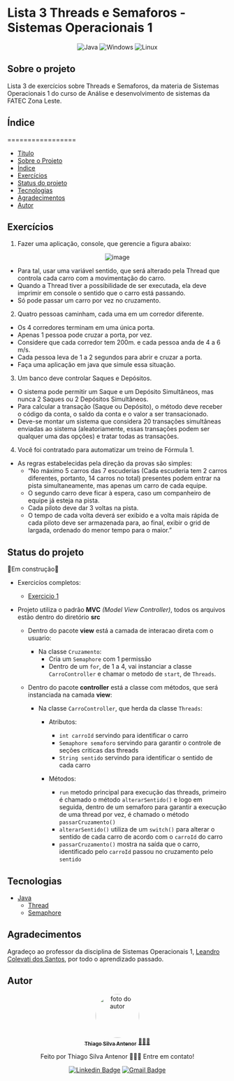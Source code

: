 # Lista 3 Threads e Semaforos - Sistemas Operacionais 1

<div align="center">
  
![Java](https://img.shields.io/badge/java-%23ED8B00.svg?style=for-the-badge&logo=openjdk&logoColor=white)
![Windows](https://img.shields.io/badge/Windows-000?style=for-the-badge&logo=windows&logoColor=2CA5E0)
![Linux](https://img.shields.io/badge/Linux-000?style=for-the-badge&logo=linux&logoColor=FCC624)

</div>

## Sobre o projeto
Lista 3 de exercícios sobre Threads e Semaforos, da materia de Sistemas Operacionais 1 do curso de Análise e desenvolvimento de sistemas da FATEC Zona Leste.<br>

## Índice
=================
<!--ts-->
* [Título](#lista-3-threads-e-semaforos--sistemas-operacionais-1)
* [Sobre o Projeto](#sobre-o-projeto)
* [Índice](#índice)
* [Exercícios](#exercícios)
* [Status do projeto](#status-do-projeto)
* [Tecnologias](#tecnologias)
* [Agradecimentos](#agradecimentos)
* [Autor](#autor)
<!--te-->

## Exercícios
1) Fazer uma aplicação, console, que
gerencie a figura abaixo:

<div align="center">
  
![image](https://github.com/thiagosilvaantenor/ThreadsSemaforos-Lista-3-SO1/assets/99970279/3ce8d9e3-a108-4a1d-9139-379f8492e4da)

</div>

  * Para tal, usar uma variável sentido, que será alterado pela Thread que controla cada carro com a movimentação do carro.
  * Quando a Thread tiver a possibilidade de ser executada, ela deve imprimir em console o sentido que o carro está passando.
  * Só pode passar um carro por vez no cruzamento.

2) Quatro pessoas caminham, cada uma em um corredor diferente.
   
  * Os 4 corredores terminam em uma única porta.
  * Apenas 1 pessoa pode cruzar a porta, por vez.
  * Considere que cada corredor tem 200m. e cada pessoa anda de 4 a 6 m/s.
  * Cada pessoa leva de 1 a 2 segundos para abrir e cruzar a porta.
  * Faça uma aplicação em java que simule essa situação.

3) Um banco deve controlar Saques e Depósitos.
   
  * O sistema pode permitir um Saque e um Depósito Simultâneos, mas nunca 2 Saques ou 2 Depósitos Simultâneos.
  * Para calcular a transação (Saque ou Depósito), o método deve receber o código da conta, o saldo da conta e o valor a ser transacionado.
  * Deve-se montar um sistema que considera 20 transações simultâneas enviadas ao sistema (aleatoriamente, essas transações podem ser qualquer uma das
  opções) e tratar todas as transações.

4) Você foi contratado para automatizar um treino de Fórmula 1.
   
  * As regras estabelecidas pela direção da provas são simples:
    * “No máximo 5 carros das 7 escuderias (Cada escuderia tem 2 carros diferentes, portanto, 14 carros no total) presentes podem entrar na pista simultaneamente, mas
  apenas um carro de cada equipe.
    * O segundo carro deve ficar à espera, caso um companheiro de equipe já esteja na pista.
    * Cada piloto deve dar 3 voltas na pista.
    * O tempo de cada volta deverá ser exibido e a volta mais rápida de cada piloto deve ser armazenada para, ao final, exibir o grid de largada, ordenado do menor
      tempo para o maior.”

## Status do projeto
  🚧Em construção🚧
* Exercicíos completos:
  * [Exercicio 1](https://github.com/thiagosilvaantenor/ThreadsSemaforos-Lista-3-SO1/blob/main/src/controller/CarroController.java)

* Projeto utiliza o padrão **MVC** *(Model View Controller)*, todos os arquivos estão dentro do diretório **src**
  * Dentro do pacote **view** está a camada de interacao direta com o usuario:
    * Na classe `Cruzamento`:
      * Cria um `Semaphore` com 1 permissão
      * Dentro de um `for`, de 1 a 4, vai instanciar a classe `CarroController` e chamar o metodo de `start`, de `Threads`.
    
  * Dentro do pacote **controller** está a classe com métodos, que será instanciada na camada **view**:  
    * Na classe `CarroController`, que herda da classe `Threads`:
      * Atributos:
        * `int carroId` servindo para identificar o carro
        * `Semaphore semaforo` servindo para garantir o controle de seções criticas das threads
        * `String sentido` servindo para identificar o sentido de cada carro
       
      * Métodos:
        * `run` metodo principal para execução das threads, primeiro é chamado o método `alterarSentido()` e logo em seguida, dentro de um semaforo para garantir a execução de uma thread por vez, é chamado o método `passarCruzamento()`  
        * `alterarSentido()` utiliza de um `switch()` para alterar o sentido de cada carro de acordo com o `carroId` do carro
        * `passarCruzamento()` mostra na saída que o carro, identificado pelo `carroId` passou no cruzamento pelo `sentido`    


## Tecnologias
- [Java](https://www.oracle.com/br/java/)
  - [Thread](https://docs.oracle.com/javase/8/docs/api/java/lang/Thread.html)
  - [Semaphore](https://docs.oracle.com/javase/8/docs/api/java/util/concurrent/Semaphore.html)

## Agradecimentos
Agradeço ao professor da disciplina de Sistemas Operacionais 1, [Leandro Colevati dos Santos](https://www.leandrocolevati.com.br/index.jsp), por todo o aprendizado passado.

## Autor

<div align="center">
<a href="https://www.linkedin.com/in/thiago-antenor/">
<img style="border-radius: 50%;" src="https://avatars.githubusercontent.com/u/99970279?v=4" width="100px;" alt="foto do autor"/>
 <br />
 <sub><b>Thiago Silva Antenor</b></sub></a> <a href="https://www.linkedin.com/in/thiago-antenor/" title="Linkedin"> 🧑🏾‍💻</a>


Feito por Thiago Silva Antenor 👨🏾‍💻 Entre em contato!

[![Linkedin Badge](https://img.shields.io/badge/-Thiago-blue?style=flat-square&logo=Linkedin&logoColor=white&link=https://www.linkedin.com/in/thiago-antenor/)](https://www.linkedin.com/in/thiago-antenor/) 
[![Gmail Badge](https://img.shields.io/badge/-thiagoantenor31@gmail.com-c14438?style=flat-square&logo=Gmail&logoColor=white&link=mailto:thiagoantenor31.com)](mailto:thiagoantenor31.com)
</div>
